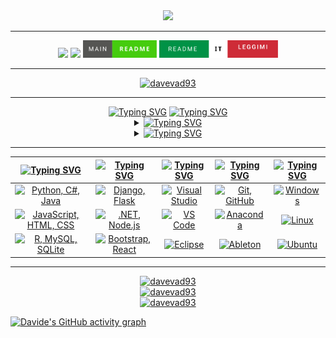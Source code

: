 <div align="center">
  <img src="assets/davevad93.gif" width=875>
  <hr>
  <a href="https://github.com/davevad93"><img src="https://komarev.com/ghpvc/?username=davevad93&color=brightgreen&style=for-the-badge&label=VISUALIZACIONES"/><a/>
  <a href="./LICENSE"><img src="https://img.shields.io/github/license/davevad93/davevad93?style=for-the-badge&color=brightgreen&label=LICENCIA"/></a>
  <a href=README.md><img src="assets/en.svg" width=118></a>
  <a href=README.it.md><img src="assets/it.svg" width=190></a>
  <hr>
  <p align="center"><a href="https://github.com/ryo-ma/github-profile-trophy"><img src="https://github-profile-trophy.vercel.app/?username=davevad93&theme=matrix&rank=-C" alt="davevad93"/></a></p>
</div>  

<hr>

<div align="center">
      <a href="https://git.io/typing-svg"><img src="https://readme-typing-svg.herokuapp.com?font=Fira+Code&size=28&duration=7000&pause=1000&color=00FF2B&center=true&vCenter=true&repeat=false&random=false&width=1000&lines=Sobre+mi%3A" alt="Typing SVG"/></a>
      <a href="https://git.io/typing-svg"><img src="https://readme-typing-svg.demolab.com?font=Fira+Code&size=15&pause=1000&color=00FF2B&center=true&vCenter=true&multiline=true&repeat=false&random=false&width=1180&height=75&lines=Ex+DJ,+ahora+desarrollador+fullstack.+Aficionado+al+heavy+metal+y+a+toda+la+música+anterior+a+los+años+2000,+friki+de+la+historia.;“Aquellos+que+no+pueden+recordar+el+pasado+están+condenados+a+repetirlo”." alt="Typing SVG" /></a>

  <details>
    <summary><a href="https://git.io/typing-svg"><img src="https://readme-typing-svg.demolab.com?font=Fira+Code&pause=1000&color=00FF2B&center=true&vCenter=true&multiline=true&repeat=false&random=false&width=850&lines=Repositorios+Destacados:" alt="Typing SVG" /></a></summary>
    
  <!--START_SECTION:top_repos-->
| 📁 Repositorio | ⭐ Estrellas | 🔱 Bifurcaciones |
| --- | --- | --- |
| [rest-countries-django-app](https://github.com/davevad93/rest-countries-django-app) | 11 | 2 |
| [davevad93](https://github.com/davevad93/davevad93) | 10 | 9 |
| [C-Sharp-DAM](https://github.com/davevad93/C-Sharp-DAM) | 4 | 0 |
| [google-it-automation-final-project](https://github.com/davevad93/google-it-automation-final-project) | 4 | 2 |
| [it-cert-automation-practice](https://github.com/davevad93/it-cert-automation-practice) | 4 | 2 |
<!--END_SECTION:top_repos-->
  
  </details>

  <details>
    <summary><a href="https://git.io/typing-svg"><img src="https://readme-typing-svg.demolab.com?font=Fira+Code&pause=1000&color=00FF2B&center=true&vCenter=true&multiline=true&repeat=false&random=false&width=850&lines=Actividad+Reciente+de+GitHub:" alt="Typing SVG" /></a></summary>
    
  <!--START_SECTION:activity-->
| Actividad Reciente |
| --- |
⬆️ Empujado [1 commit(s)](https://github.com/davevad93/learning-playground/commits) a [davevad93/learning-playground](https://github.com/davevad93/learning-playground)
⬆️ Empujado [1 commit(s)](https://github.com/davevad93/learning-playground/commits) a [davevad93/learning-playground](https://github.com/davevad93/learning-playground)
⬆️ Empujado [2 commit(s)](https://github.com/davevad93/GestionDeActivos/commits) a [davevad93/GestionDeActivos](https://github.com/davevad93/GestionDeActivos)
⬆️ Empujado [4 commit(s)](https://github.com/davevad93/drawdb/commits) a [davevad93/drawdb](https://github.com/davevad93/drawdb)
⬆️ Empujado [2 commit(s)](https://github.com/davevad93/rest-countries-django-app/commits) a [davevad93/rest-countries-django-app](https://github.com/davevad93/rest-countries-django-app)
✔️ Fusionado PR [#29](https://github.com/davevad93/rest-countries-django-app/pull/29) en [davevad93/rest-countries-django-app](https://github.com/davevad93/rest-countries-django-app/pull/29)
😎 Abierto PR [#1](https://github.com/JorgeJGR/GestionDeActivos/pull/1) en [JorgeJGR/GestionDeActivos](https://github.com/JorgeJGR/GestionDeActivos/pull/1)
⬆️ Empujado [1 commit(s)](https://github.com/davevad93/GestionDeActivos/commits) a [davevad93/GestionDeActivos](https://github.com/davevad93/GestionDeActivos)
⬆️ Empujado [1 commit(s)](https://github.com/davevad93/GestionDeActivos/commits) a [davevad93/GestionDeActivos](https://github.com/davevad93/GestionDeActivos)
⬆️ Empujado [3 commit(s)](https://github.com/davevad93/drawdb/commits) a [davevad93/drawdb](https://github.com/davevad93/drawdb)
⬆️ Empujado [3 commit(s)](https://github.com/davevad93/GestionDeActivos/commits) a [davevad93/GestionDeActivos](https://github.com/davevad93/GestionDeActivos)
<!--END_SECTION:activity-->
  
  </details>
</div>

<hr>

| [![Typing SVG](https://readme-typing-svg.herokuapp.com?font=Fira+Code&size=25&pause=1000&color=00FF2B&center=true&vCenter=true&repeat=false&random=false&width=300&lines=Lenguajes)](https://git.io/typing-svg) | [![Typing SVG](https://readme-typing-svg.herokuapp.com?font=Fira+Code&size=25&pause=1000&color=00FF2B&center=true&vCenter=true&repeat=false&random=false&width=200&lines=Frameworks)](https://git.io/typing-svg) | [![Typing SVG](https://readme-typing-svg.herokuapp.com?font=Fira+Code&size=25&pause=1000&color=00FF2B&center=true&vCenter=true&repeat=false&random=false&width=200&lines=IDEs)](https://git.io/typing-svg) | [![Typing SVG](https://readme-typing-svg.herokuapp.com?font=Fira+Code&size=25&pause=1000&color=00FF2B&center=true&vCenter=true&repeat=false&random=false&width=200&lines=Herramientas)](https://git.io/typing-svg) | [![Typing SVG](https://readme-typing-svg.herokuapp.com?font=Fira+Code&size=25&pause=1000&color=00FF2B&center=true&vCenter=true&repeat=false&random=false&width=300&lines=Sistemas+Operativos)](https://git.io/typing-svg) |
| ----- | ---- | ---- | ---- | ---- |
| <div align="center"><a href="https://skillicons.dev"><img src="https://skillicons.dev/icons?i=py,cs,java" title="Python, C#, Java"/></a></div> | <div align="center"><a href="https://skillicons.dev"><img src="https://skillicons.dev/icons?i=django,flask" title="Django, Flask"/></a></div>| <div align="center"><a href="https://skillicons.dev"><img src="https://skillicons.dev/icons?i=visualstudio" title="Visual Studio"/></a></div> | <div align="center"><a href="https://skillicons.dev"><img src="https://skillicons.dev/icons?i=git,github" title="Git, GitHub"/></a></div> | <div align="center"><a href="https://skillicons.dev"><img src="https://skillicons.dev/icons?i=windows" title="Windows"/></a></div> |
| <div align="center"><a href="https://skillicons.dev"><img src="https://skillicons.dev/icons?i=js,html,css" title="JavaScript, HTML, CSS"/></a></div> | <div align="center"><a href="https://skillicons.dev"><img src="https://skillicons.dev/icons?i=dotnet,nodejs" title=".NET, Node.js"/></a></div> | <div align="center"><a href="https://skillicons.dev"><img src="https://skillicons.dev/icons?i=vscode" title="VS Code"/></a></div> | <div align="center"><a href="https://skillicons.dev"><img src="https://skillicons.dev/icons?i=anaconda" title="Anaconda"/></a></div> | <div align="center"><a href="https://skillicons.dev"><img src="https://skillicons.dev/icons?i=linux" title="Linux"/></a></div> |
| <div align="center"><a href="https://skillicons.dev"><img src="https://skillicons.dev/icons?i=r,mysql,sqlite" title="R, MySQL, SQLite"/></a></div> | <div align="center"><a href="https://skillicons.dev"><img src="https://skillicons.dev/icons?i=bootstrap,react" title="Bootstrap, React"/></a></div> | <div align="center"><a href="https://skillicons.dev"><img src="https://skillicons.dev/icons?i=eclipse" title="Eclipse"/></a></div> | <div align="center"><a href="https://skillicons.dev"><img src="https://skillicons.dev/icons?i=ableton" title="Ableton"/></a></div> | <div align="center"><a href="https://skillicons.dev"><img src="https://skillicons.dev/icons?i=ubuntu" title="Ubuntu"/></a></div> | 
     
<hr>

<div align="center">
  <a href="https://github.com/anuraghazra/github-readme-stats"><img src="https://github-readme-stats-davevad93s-projects.vercel.app/api/top-langs?username=davevad93&show_icons=true&layout=compact&langs_count=12&title_color=00FF2B&text_color=00FF2B&border_color=00FF2B&theme=chartreuse-dark&locale=es" alt="davevad93" width=460 /></a>
  <br>
  <a href="https://github.com/anuraghazra/github-readme-stats"><img src="https://github-readme-stats-davevad93s-projects.vercel.app/api?username=davevad93&show_icons=true&title_color=00FF2B&text_color=00FF2B&icon_color=00FF2B&border_color=00FF2B&theme=chartreuse-dark&locale=es" alt="davevad93" width=460 /></a>
  <br>
  <a href="https://github.com/anuraghazra/github-readme-stats"><img src="https://github-readme-streak-stats.herokuapp.com/?user=davevad93&&border=00FF2B&stroke=00FF2B&ring=00FF2B&fire=00FF2B&currStreakNum=00FF2B&sideNums=00FF2B&currStreakLabel=00FF2B&sideLabels=00FF2B&dates=00FF2B&theme=chartreuse-dark&locale=es" alt="davevad93" width=460 /></a>
</div>

[![Davide's GitHub activity graph](https://github-readme-activity-graph.vercel.app/graph?username=davevad93&theme=github-compact&bg_color=000000&line=009A22&point=98FB98&color=00FF2B&title_color=00FF2B&area=true&custom_title=Gráfico+de+actividad+de+Davide+Presti+en+GitHub)](https://github.com/ashutosh00710/github-readme-activity-graph)

<!--
**davevad93/davevad93** is a ✨ _special_ ✨ repository because its `README.md` (this file) appears on your GitHub profile.

Here are some ideas to get you started:

- 🔭 I’m currently working on ...
- 🌱 I’m currently learning ...
- 👯 I’m looking to collaborate on ...
- 🤔 I’m looking for help with ...
- 💬 Ask me about ...
- 📫 How to reach me: ...
- 😄 Pronouns: ...
- ⚡ Fun fact: ...
-->
